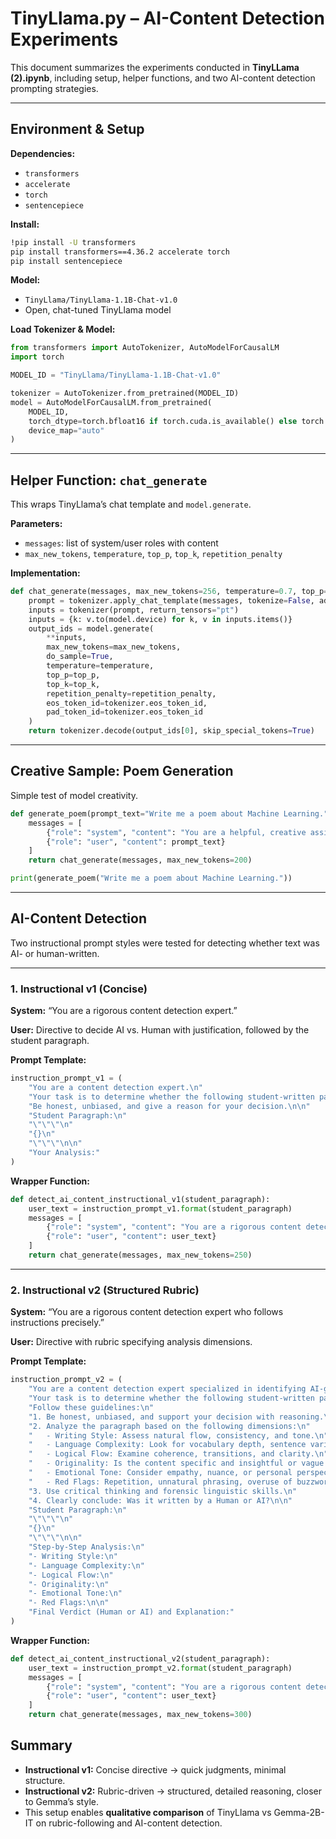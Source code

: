 

# TinyLlama.py – AI-Content Detection Experiments

This document summarizes the experiments conducted in **TinyLLama (2).ipynb**, including setup, helper functions, and two AI-content detection prompting strategies.

---

## Environment & Setup

**Dependencies:**
- `transformers`
- `accelerate`
- `torch`
- `sentencepiece`

**Install:**
```bash
!pip install -U transformers
pip install transformers==4.36.2 accelerate torch
pip install sentencepiece
````

**Model:**

* `TinyLlama/TinyLlama-1.1B-Chat-v1.0`
* Open, chat-tuned TinyLlama model

**Load Tokenizer & Model:**

```python
from transformers import AutoTokenizer, AutoModelForCausalLM
import torch

MODEL_ID = "TinyLlama/TinyLlama-1.1B-Chat-v1.0"

tokenizer = AutoTokenizer.from_pretrained(MODEL_ID)
model = AutoModelForCausalLM.from_pretrained(
    MODEL_ID,
    torch_dtype=torch.bfloat16 if torch.cuda.is_available() else torch.float32,
    device_map="auto"
)
```

---

## Helper Function: `chat_generate`

This wraps TinyLlama’s chat template and `model.generate`.

**Parameters:**

* `messages`: list of system/user roles with content
* `max_new_tokens`, `temperature`, `top_p`, `top_k`, `repetition_penalty`

**Implementation:**

```python
def chat_generate(messages, max_new_tokens=256, temperature=0.7, top_p=0.95, top_k=50, repetition_penalty=1.1):
    prompt = tokenizer.apply_chat_template(messages, tokenize=False, add_generation_prompt=True)
    inputs = tokenizer(prompt, return_tensors="pt")
    inputs = {k: v.to(model.device) for k, v in inputs.items()}
    output_ids = model.generate(
        **inputs,
        max_new_tokens=max_new_tokens,
        do_sample=True,
        temperature=temperature,
        top_p=top_p,
        top_k=top_k,
        repetition_penalty=repetition_penalty,
        eos_token_id=tokenizer.eos_token_id,
        pad_token_id=tokenizer.eos_token_id
    )
    return tokenizer.decode(output_ids[0], skip_special_tokens=True)
```

---

## Creative Sample: Poem Generation

Simple test of model creativity.

```python
def generate_poem(prompt_text="Write me a poem about Machine Learning."):
    messages = [
        {"role": "system", "content": "You are a helpful, creative assistant."},
        {"role": "user", "content": prompt_text}
    ]
    return chat_generate(messages, max_new_tokens=200)

print(generate_poem("Write me a poem about Machine Learning."))
```

---

## AI-Content Detection

Two instructional prompt styles were tested for detecting whether text was AI- or human-written.

---

### 1. Instructional v1 (Concise)

**System:**
“You are a rigorous content detection expert.”

**User:**
Directive to decide AI vs. Human with justification, followed by the student paragraph.

**Prompt Template:**

```python
instruction_prompt_v1 = (
    "You are a content detection expert.\n"
    "Your task is to determine whether the following student-written paragraph is generated by an AI or a human.\n"
    "Be honest, unbiased, and give a reason for your decision.\n\n"
    "Student Paragraph:\n"
    "\"\"\"\n"
    "{}\n"
    "\"\"\"\n\n"
    "Your Analysis:"
)
```

**Wrapper Function:**

```python
def detect_ai_content_instructional_v1(student_paragraph):
    user_text = instruction_prompt_v1.format(student_paragraph)
    messages = [
        {"role": "system", "content": "You are a rigorous content detection expert."},
        {"role": "user", "content": user_text}
    ]
    return chat_generate(messages, max_new_tokens=250)
```



---

### 2. Instructional v2 (Structured Rubric)

**System:**
“You are a rigorous content detection expert who follows instructions precisely.”

**User:**
Directive with rubric specifying analysis dimensions.

**Prompt Template:**

```python
instruction_prompt_v2 = (
    "You are a content detection expert specialized in identifying AI-generated writing.\n"
    "Your task is to determine whether the following student-written paragraph is generated by an AI or a human.\n\n"
    "Follow these guidelines:\n"
    "1. Be honest, unbiased, and support your decision with reasoning.\n"
    "2. Analyze the paragraph based on the following dimensions:\n"
    "   - Writing Style: Assess natural flow, consistency, and tone.\n"
    "   - Language Complexity: Look for vocabulary depth, sentence variation, and abstraction.\n"
    "   - Logical Flow: Examine coherence, transitions, and clarity.\n"
    "   - Originality: Is the content specific and insightful or vague and generic?\n"
    "   - Emotional Tone: Consider empathy, nuance, or personal perspective.\n"
    "   - Red Flags: Repetition, unnatural phrasing, overuse of buzzwords, lack of specifics.\n"
    "3. Use critical thinking and forensic linguistic skills.\n"
    "4. Clearly conclude: Was it written by a Human or AI?\n\n"
    "Student Paragraph:\n"
    "\"\"\"\n"
    "{}\n"
    "\"\"\"\n\n"
    "Step-by-Step Analysis:\n"
    "- Writing Style:\n"
    "- Language Complexity:\n"
    "- Logical Flow:\n"
    "- Originality:\n"
    "- Emotional Tone:\n"
    "- Red Flags:\n\n"
    "Final Verdict (Human or AI) and Explanation:"
)
```

**Wrapper Function:**

```python
def detect_ai_content_instructional_v2(student_paragraph):
    user_text = instruction_prompt_v2.format(student_paragraph)
    messages = [
        {"role": "system", "content": "You are a rigorous content detection expert who follows instructions precisely."},
        {"role": "user", "content": user_text}
    ]
    return chat_generate(messages, max_new_tokens=300)
```



## Summary

* **Instructional v1:** Concise directive → quick judgments, minimal structure.
* **Instructional v2:** Rubric-driven → structured, detailed reasoning, closer to Gemma’s style.
* This setup enables **qualitative comparison** of TinyLlama vs Gemma-2B-IT on rubric-following and AI-content detection.


